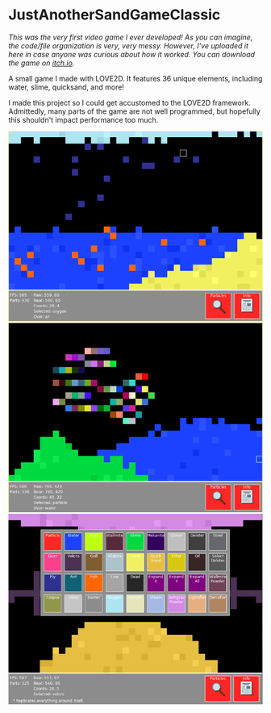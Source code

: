 # JustAnotherSandGameClassic

*This was the very first video game I ever developed! As you can imagine, the code/file organization is very, very messy. However, I've uploaded it here in case anyone was curious about how it worked. You can download the game on [itch.io](https://kingtut-10101.itch.io/just-another-sand-game "itch.io").*

A small game I made with LOVE2D. It features 36 unique elements, including water, slime, quicksand, and more!

I made this project so I could get accustomed to the LOVE2D framework. Admittedly, many parts of the game are not well programmed, but hopefully this shouldn't impact performance too much.

[![](https://github.com/KINGTUT10101/JustAnotherSandGameClassic/blob/master/Graphics/thumbnail1.png)](https://github.com/KINGTUT10101/JustAnotherSandGameClassic/blob/master/Graphics/thumbnail1.png)
[![](https://github.com/KINGTUT10101/JustAnotherSandGameClassic/blob/master/Graphics/thumbnail2.png)](https://github.com/KINGTUT10101/JustAnotherSandGameClassic/blob/master/Graphics/thumbnail2.png)
[![](https://github.com/KINGTUT10101/JustAnotherSandGameClassic/blob/master/Graphics/thumbnail3.png)](https://github.com/KINGTUT10101/JustAnotherSandGameClassic/blob/master/Graphics/thumbnail3.png)
